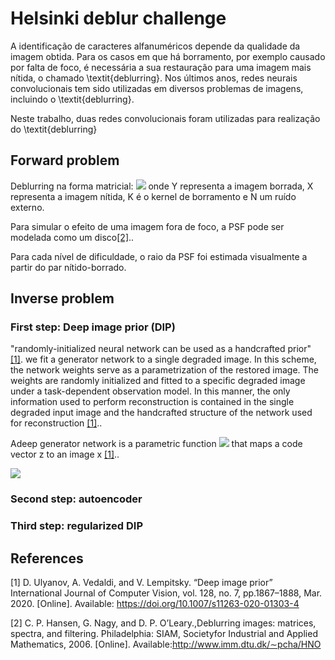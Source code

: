 # Helsinki deblur challenge


A identificação de caracteres alfanuméricos depende da qualidade da imagem obtida. Para os casos em que há borramento, por exemplo causado por falta de foco, é necessária a sua restauração para uma imagem mais nítida, o chamado \textit{deblurring}. Nos últimos anos, redes neurais convolucionais tem sido utilizadas em diversos problemas de imagens, incluindo o \textit{deblurring}. 

Neste trabalho, duas redes convolucionais foram utilizadas para realização do \textit{deblurring}

## Forward problem

Deblurring na forma matricial:
<img src="https://render.githubusercontent.com/render/math?math=\mathbf{Y}=\mathbf{K}*\mathbf{X}+\mathbf{N}">
onde Y representa a imagem borrada, X representa a imagem nítida, K é o kernel de borramento e N um ruído externo. 

Para simular o efeito de uma imagem fora de foco, a PSF pode ser modelada como um disco[[2]](#1).. 
 
Para cada nível de dificuldade, o raio da PSF foi estimada visualmente a partir do par nítido-borrado.  

## Inverse problem

### First step: Deep image prior (DIP)

"randomly-initialized neural network can be used as a handcrafted prior" [[1]](#1).
we fit a generator network to a single degraded image. In this scheme, the network weights serve as a parametrization of the restored image. The weights are randomly initialized and fitted to a specific degraded image under a task-dependent observation model. In this manner, the only information used to perform reconstruction is contained in the single degraded input image and the handcrafted structure of the network used for reconstruction [[1]](#1)..


Adeep generator network is a parametric function <img src="https://render.githubusercontent.com/render/math?math=x = f_{\theta}(z)"> 
that maps a code vector z to an image x [[1]](#1)..


<img src="https://render.githubusercontent.com/render/math?math=\theta^* = \arg\underset{\theta}{\min} E (f_{\theta}(z), x_0) "> 

### Second step: autoencoder






### Third step: regularized DIP



## References
<a id="1">[1]</a> 
D. Ulyanov, A. Vedaldi, and V. Lempitsky.
“Deep image prior” International Journal of Computer Vision, vol. 128, no. 7, pp.1867–1888, Mar. 2020. [Online]. Available: https://doi.org/10.1007/s11263-020-01303-4

<a id="2">[2]</a> 
C.   P.   Hansen,   G.   Nagy,   and   D.   P.   O’Leary.,Deblurring   images:   matrices,   spectra,   and   filtering. Philadelphia:   SIAM,   Societyfor  Industrial  and  Applied  Mathematics,  2006.  [Online].  Available:http://www.imm.dtu.dk/∼pcha/HNO
